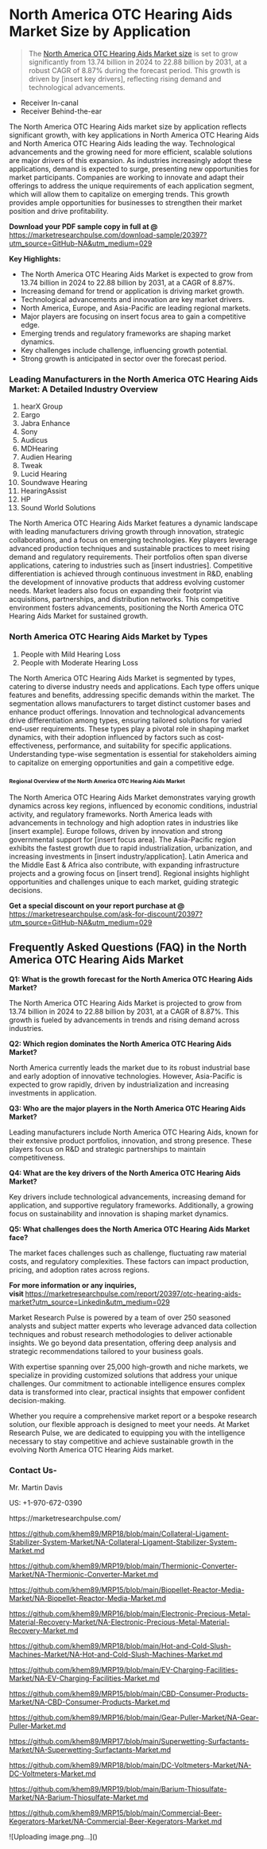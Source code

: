 <h1>North America OTC Hearing Aids Market&nbsp;Size by Application</h1><blockquote><p>The <a href="https://marketresearchpulse.com/download-sample/20397?utm_source=GitHub-NA&amp;utm_medium=029">North America OTC Hearing Aids Market size</a> is set to grow significantly from 13.74 billion in 2024 to 22.88 billion by 2031, at a robust CAGR of 8.87% during the forecast period. This growth is driven by [insert key drivers], reflecting rising demand and technological advancements.</p></blockquote><ul><li>Receiver In-canal<li> Receiver Behind-the-ear</li></ul><p>The North America OTC Hearing Aids market size by application reflects significant growth, with key applications in North America OTC Hearing Aids and North America OTC Hearing Aids leading the way. Technological advancements and the growing need for more efficient, scalable solutions are major drivers of this expansion. As industries increasingly adopt these applications, demand is expected to surge, presenting new opportunities for market participants. Companies are working to innovate and adapt their offerings to address the unique requirements of each application segment, which will allow them to capitalize on emerging trends. This growth provides ample opportunities for businesses to strengthen their market position and drive profitability.</p><p><strong>Download your PDF sample copy in full at @ </strong><a href="https://marketresearchpulse.com/download-sample/20397?utm_source=GitHub-NA&amp;utm_medium=029">https://marketresearchpulse.com/download-sample/20397?utm_source=GitHub-NA&amp;utm_medium=029</a></p><p><strong>Key Highlights: </strong></p><ul><li>The North America OTC Hearing Aids Market is expected to grow from 13.74 billion in 2024 to 22.88 billion by 2031, at a CAGR of 8.87%.</li><li>Increasing demand for trend or application is driving market growth.</li><li>Technological advancements and innovation are key market drivers.</li><li>North America, Europe, and Asia-Pacific are leading regional markets.</li><li>Major players are focusing on insert focus area to gain a competitive edge.</li><li>Emerging trends and regulatory frameworks are shaping market dynamics.</li><li>Key challenges include challenge, influencing growth potential.</li><li>Strong growth is anticipated in sector over the forecast period.</li></ul><h3>Leading Manufacturers in the North America OTC Hearing Aids Market: A Detailed Industry Overview</h3><ol><li>hearX Group</li><li>Eargo</li><li>Jabra Enhance</li><li>Sony</li><li>Audicus</li><li>MDHearing</li><li>Audien Hearing</li><li>Tweak</li><li>Lucid Hearing</li><li>Soundwave Hearing</li><li>HearingAssist</li><li>HP</li><li>Sound World Solutions</li></ol><div class="flex max-w-full flex-col flex-grow"><div class="min-h-8 text-message flex w-full flex-col items-end gap-2 whitespace-normal break-words [.text-message+&amp;]:mt-5" dir="auto" data-message-author-role="assistant" data-message-id="fd8432e4-4910-450d-b182-61b7bfb0a01f" data-message-model-slug="gpt-4o"><div class="flex w-full flex-col gap-1 empty:hidden first:pt-[3px]"><div class="markdown prose w-full break-words dark:prose-invert light"><p>The North America OTC Hearing Aids Market features a dynamic landscape with leading manufacturers driving growth through innovation, strategic collaborations, and a focus on emerging technologies. Key players leverage advanced production techniques and sustainable practices to meet rising demand and regulatory requirements. Their portfolios often span diverse applications, catering to industries such as [insert industries]. Competitive differentiation is achieved through continuous investment in R&amp;D, enabling the development of innovative products that address evolving customer needs. Market leaders also focus on expanding their footprint via acquisitions, partnerships, and distribution networks. This competitive environment fosters advancements, positioning the North America OTC Hearing Aids Market for sustained growth.</p></div></div></div></div><h3>North America OTC Hearing Aids Market by Types</h3><ol><li>People with Mild Hearing Loss<li> People with Moderate Hearing Loss</li></ol><div class="flex max-w-full flex-col flex-grow"><div class="min-h-8 text-message flex w-full flex-col items-end gap-2 whitespace-normal break-words [.text-message+&amp;]:mt-5" dir="auto" data-message-author-role="assistant" data-message-id="084470be-0bb7-4664-bddf-5156b4f41249" data-message-model-slug="gpt-4o-mini"><div class="flex w-full flex-col gap-1 empty:hidden first:pt-[3px]"><div class="markdown prose w-full break-words dark:prose-invert light"><p>The North America OTC Hearing Aids Market is segmented by types, catering to diverse industry needs and applications. Each type offers unique features and benefits, addressing specific demands within the market. The segmentation allows manufacturers to target distinct customer bases and enhance product offerings. Innovation and technological advancements drive differentiation among types, ensuring tailored solutions for varied end-user requirements. These types play a pivotal role in shaping market dynamics, with their adoption influenced by factors such as cost-effectiveness, performance, and suitability for specific applications. Understanding type-wise segmentation is essential for stakeholders aiming to capitalize on emerging opportunities and gain a competitive edge.</p></div></div></div></div><h3><span style="font-size: 11px;">Regional Overview of the North America OTC Hearing Aids Market</span></h3><div class="flex max-w-full flex-col flex-grow"><div class="min-h-8 text-message flex w-full flex-col items-end gap-2 whitespace-normal break-words [.text-message+&amp;]:mt-5" dir="auto" data-message-author-role="assistant" data-message-id="e9038762-ce64-4e30-91c9-9bd413514231" data-message-model-slug="gpt-4o-mini"><div class="flex w-full flex-col gap-1 empty:hidden first:pt-[3px]"><div class="markdown prose w-full break-words dark:prose-invert light"><p>The North America OTC Hearing Aids Market demonstrates varying growth dynamics across key regions, influenced by economic conditions, industrial activity, and regulatory frameworks. North America leads with advancements in technology and high adoption rates in industries like [insert example]. Europe follows, driven by innovation and strong governmental support for [insert focus area]. The Asia-Pacific region exhibits the fastest growth due to rapid industrialization, urbanization, and increasing investments in [insert industry/application]. Latin America and the Middle East &amp; Africa also contribute, with expanding infrastructure projects and a growing focus on [insert trend]. Regional insights highlight opportunities and challenges unique to each market, guiding strategic decisions.</p></div></div></div></div><p><strong>Get a special discount on your report purchase at @ </strong><a href="https://marketresearchpulse.com/ask-for-discount/20397?utm_source=GitHub-NA&amp;utm_medium=029">https://marketresearchpulse.com/ask-for-discount/20397?utm_source=GitHub-NA&amp;utm_medium=029</a></p><h2>Frequently Asked Questions (FAQ) in the North America OTC Hearing Aids Market</h2><p><strong>Q1: What is the growth forecast for the North America OTC Hearing Aids Market?</strong></p><p>The North America OTC Hearing Aids Market is projected to grow from 13.74 billion in 2024 to 22.88 billion by 2031, at a CAGR of 8.87%. This growth is fueled by advancements in trends and rising demand across industries.</p><p><strong>Q2: Which region dominates the North America OTC Hearing Aids Market?</strong></p><p>North America currently leads the market due to its robust industrial base and early adoption of innovative technologies. However, Asia-Pacific is expected to grow rapidly, driven by industrialization and increasing investments in application.</p><p><strong>Q3: Who are the major players in the North America OTC Hearing Aids Market?</strong></p><p>Leading manufacturers include North America OTC Hearing Aids, known for their extensive product portfolios, innovation, and strong presence. These players focus on R&amp;D and strategic partnerships to maintain competitiveness.</p><p><strong>Q4: What are the key drivers of the North America OTC Hearing Aids Market?</strong></p><p>Key drivers include technological advancements, increasing demand for application, and supportive regulatory frameworks. Additionally, a growing focus on sustainability and innovation is shaping market dynamics.</p><p><strong>Q5: What challenges does the North America OTC Hearing Aids Market face?</strong></p><p>The market faces challenges such as challenge, fluctuating raw material costs, and regulatory complexities. These factors can impact production, pricing, and adoption rates across regions.</p><p><strong>For more information or any inquiries, visit&nbsp;</strong><a href="https://marketresearchpulse.com/report/20397/otc-hearing-aids-market?utm_source=Linkedin&utm_medium=029">https://marketresearchpulse.com/report/20397/otc-hearing-aids-market?utm_source=Linkedin&utm_medium=029</a></p><p>Market Research Pulse is powered by a team of over 250 seasoned analysts and subject matter experts who leverage advanced data collection techniques and robust research methodologies to deliver actionable insights. We go beyond data presentation, offering deep analysis and strategic recommendations tailored to your business goals.</p><p>With expertise spanning over 25,000 high-growth and niche markets, we specialize in providing customized solutions that address your unique challenges. Our commitment to actionable intelligence ensures complex data is transformed into clear, practical insights that empower confident decision-making.</p><p>Whether you require a comprehensive market report or a bespoke research solution, our flexible approach is designed to meet your needs. At Market Research Pulse, we are dedicated to equipping you with the intelligence necessary to stay competitive and achieve sustainable growth in the evolving North America OTC Hearing Aids market.</p><h3><strong>Contact Us-</strong></h3><p>Mr. Martin Davis</p><p>US: +1-970-672-0390</p><p>https://marketresearchpulse.com/</p><p><a href="https://github.com/khem89/MRP18/blob/main/Collateral-Ligament-Stabilizer-System-Market/NA-Collateral-Ligament-Stabilizer-System-Market.md">https://github.com/khem89/MRP18/blob/main/Collateral-Ligament-Stabilizer-System-Market/NA-Collateral-Ligament-Stabilizer-System-Market.md</a></p><p><a href="https://github.com/khem89/MRP19/blob/main/Thermionic-Converter-Market/NA-Thermionic-Converter-Market.md">https://github.com/khem89/MRP19/blob/main/Thermionic-Converter-Market/NA-Thermionic-Converter-Market.md</a></p><p><a href="https://github.com/khem89/MRP15/blob/main/Biopellet-Reactor-Media-Market/NA-Biopellet-Reactor-Media-Market.md">https://github.com/khem89/MRP15/blob/main/Biopellet-Reactor-Media-Market/NA-Biopellet-Reactor-Media-Market.md</a></p><p><a href="https://github.com/khem89/MRP16/blob/main/Electronic-Precious-Metal-Material-Recovery-Market/NA-Electronic-Precious-Metal-Material-Recovery-Market.md">https://github.com/khem89/MRP16/blob/main/Electronic-Precious-Metal-Material-Recovery-Market/NA-Electronic-Precious-Metal-Material-Recovery-Market.md</a></p><p><a href="https://github.com/khem89/MRP18/blob/main/Hot-and-Cold-Slush-Machines-Market/NA-Hot-and-Cold-Slush-Machines-Market.md">https://github.com/khem89/MRP18/blob/main/Hot-and-Cold-Slush-Machines-Market/NA-Hot-and-Cold-Slush-Machines-Market.md</a></p><p><a href="https://github.com/khem89/MRP19/blob/main/EV-Charging-Facilities-Market/NA-EV-Charging-Facilities-Market.md">https://github.com/khem89/MRP19/blob/main/EV-Charging-Facilities-Market/NA-EV-Charging-Facilities-Market.md</a></p><p><a href="https://github.com/khem89/MRP15/blob/main/CBD-Consumer-Products-Market/NA-CBD-Consumer-Products-Market.md">https://github.com/khem89/MRP15/blob/main/CBD-Consumer-Products-Market/NA-CBD-Consumer-Products-Market.md</a></p><p><a href="https://github.com/khem89/MRP16/blob/main/Gear-Puller-Market/NA-Gear-Puller-Market.md">https://github.com/khem89/MRP16/blob/main/Gear-Puller-Market/NA-Gear-Puller-Market.md</a></p><p><a href="https://github.com/khem89/MRP17/blob/main/Superwetting-Surfactants-Market/NA-Superwetting-Surfactants-Market.md">https://github.com/khem89/MRP17/blob/main/Superwetting-Surfactants-Market/NA-Superwetting-Surfactants-Market.md</a></p><p><a href="https://github.com/khem89/MRP18/blob/main/DC-Voltmeters-Market/NA-DC-Voltmeters-Market.md">https://github.com/khem89/MRP18/blob/main/DC-Voltmeters-Market/NA-DC-Voltmeters-Market.md</a></p><p><a href="https://github.com/khem89/MRP19/blob/main/Barium-Thiosulfate-Market/NA-Barium-Thiosulfate-Market.md">https://github.com/khem89/MRP19/blob/main/Barium-Thiosulfate-Market/NA-Barium-Thiosulfate-Market.md</a></p><p><a href="https://github.com/khem89/MRP15/blob/main/Commercial-Beer-Kegerators-Market/NA-Commercial-Beer-Kegerators-Market.md">https://github.com/khem89/MRP15/blob/main/Commercial-Beer-Kegerators-Market/NA-Commercial-Beer-Kegerators-Market.md</a></p>
![Uploading image.png…]()
